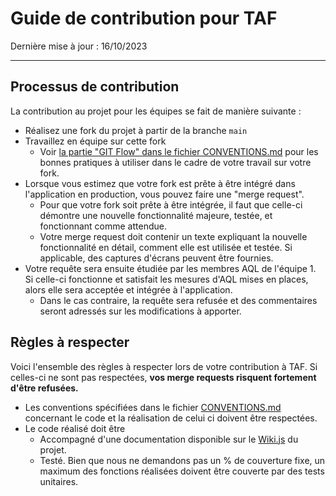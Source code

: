 # Guide de contribution pour TAF
Dernière mise à jour : 16/10/2023

---

## Processus de contribution

La contribution au projet pour les équipes se fait de manière suivante :
 - Réalisez une fork du projet à partir de la branche `main`
 - Travaillez en équipe sur cette fork
   - Voir [la partie "GIT Flow" dans le fichier CONVENTIONS.md](./documentation/CONVENTIONS.md#git-flow) pour les bonnes pratiques à utiliser dans le cadre de votre travail sur votre fork.
 - Lorsque vous estimez que votre fork est prête à être intégré dans l'application en production, vous pouvez faire une "merge request".
   - Pour que votre fork soit prête à être intégrée, il faut que celle-ci démontre une nouvelle fonctionnalité majeure, testée, et fonctionnant comme attendue.
   - Votre merge request doit contenir un texte expliquant la nouvelle fonctionnalité en détail, comment elle est utilisée et testée. Si applicable, des captures d'écrans peuvent être fournies.
 - Votre requête sera ensuite étudiée par les membres AQL de l'équipe 1. Si celle-ci fonctionne et satisfait les mesures d'AQL mises en places, alors elle sera acceptée et intégrée à l'application.
   - Dans le cas contraire, la requête sera refusée et des commentaires seront adressés sur les modifications à apporter.

## Règles à respecter

Voici l'ensemble des règles à respecter lors de votre contribution à TAF. Si celles-ci ne sont pas respectées, **vos merge requests risquent fortement d'être refusées.**

- Les conventions spécifiées dans le fichier [CONVENTIONS.md](./documentation/CONVENTIONS.md) concernant le code et la réalisation de celui ci doivent être respectées.
- Le code réalisé doit être
  - Accompagné d'une documentation disponible sur le [Wiki.js](https://js.wiki/) du projet.
  - Testé. Bien que nous ne demandons pas un % de couverture fixe, un maximum des fonctions réalisées doivent être couverte par des tests unitaires.